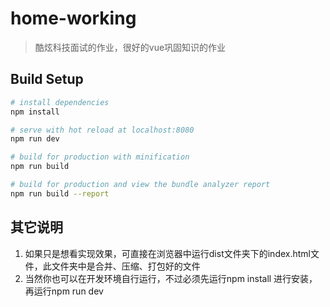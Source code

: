 # home-working

> 酷炫科技面试的作业，很好的vue巩固知识的作业

## Build Setup

``` bash
# install dependencies
npm install

# serve with hot reload at localhost:8080
npm run dev

# build for production with minification
npm run build

# build for production and view the bundle analyzer report
npm run build --report
```
## 其它说明
1. 如果只是想看实现效果，可直接在浏览器中运行dist文件夹下的index.html文件，此文件夹中是合并、压缩、打包好的文件
2. 当然你也可以在开发环境自行运行，不过必须先运行npm install 进行安装，再运行npm run dev

